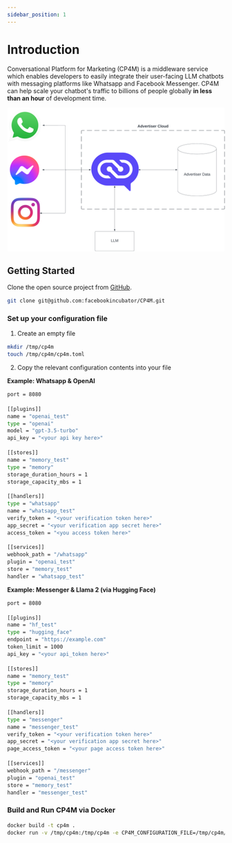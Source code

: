 ```yaml
---
sidebar_position: 1
---
```


# Introduction

Conversational Platform for Marketing (CP4M) is a middleware service which enables developers to easily integrate their user-facing LLM chatbots with messaging platforms like Whatsapp and Facebook Messenger. CP4M can help scale your chatbot's traffic to billions of people globally **in less than an hour** of development time.

![System Diagram](./img/cp4m_diagram.png)

## Getting Started

 Clone the open source project from [GitHub](https://github.com/facebookincubator/CP4M).

```bash
git clone git@github.com:facebookincubator/CP4M.git
```


### Set up your configuration file

1. Create an empty file
```bash
mkdir /tmp/cp4m
touch /tmp/cp4m/cp4m.toml
```

2. Copy the relevant configuration contents into your file

**Example: Whatsapp & OpenAI**
```bash
port = 8080

[[plugins]]
name = "openai_test"
type = "openai"
model = "gpt-3.5-turbo"
api_key = "<your api key here>"

[[stores]]
name = "memory_test"
type = "memory"
storage_duration_hours = 1
storage_capacity_mbs = 1

[[handlers]]
type = "whatsapp"
name = "whatsapp_test"
verify_token = "<your verification token here>"
app_secret = "<your verification app secret here>"
access_token = "<you access token here>"

[[services]]
webhook_path = "/whatsapp"
plugin = "openai_test"
store = "memory_test"
handler = "whatsapp_test"
```

**Example: Messenger & Llama 2 (via Hugging Face)**
```bash
port = 8080

[[plugins]]
name = "hf_test"
type = "hugging_face"
endpoint = "https://example.com"
token_limit = 1000
api_key = "<your api_token here>"

[[stores]]
name = "memory_test"
type = "memory"
storage_duration_hours = 1
storage_capacity_mbs = 1

[[handlers]]
type = "messenger"
name = "messenger_test"
verify_token = "<your verification token here>"
app_secret = "<your verification app secret here>"
page_access_token = "<your page access token here>"

[[services]]
webhook_path = "/messenger"
plugin = "openai_test"
store = "memory_test"
handler = "messenger_test"
```


### Build and Run CP4M via Docker

```bash
docker build -t cp4m .
docker run -v /tmp/cp4m:/tmp/cp4m -e CP4M_CONFIGURATION_FILE=/tmp/cp4m/cp4m.toml -p 8080:8080 cp4m
```
